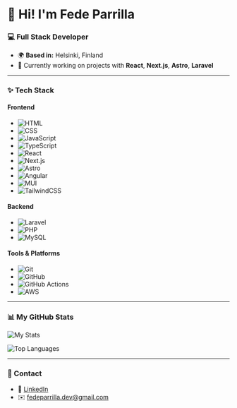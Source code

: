 # 👋 Hi! I'm Fede Parrilla

### 💻 Full Stack Developer
- 🌍 **Based in:** Helsinki, Finland  
- 🔭 Currently working on projects with **React**, **Next.js**, **Astro**, **Laravel**

---

### ✨ Tech Stack

#### **Frontend**  
- ![HTML](https://img.shields.io/badge/-HTML-E34F26?style=flat&logo=HTML5&logoColor=white)
- ![CSS](https://img.shields.io/badge/-CSS-1572B6?style=flat&logo=CSS3&logoColor=white)
- ![JavaScript](https://img.shields.io/badge/-JavaScript-F7DF1E?style=flat&logo=JavaScript&logoColor=black)
- ![TypeScript](https://img.shields.io/badge/-TypeScript-3178C6?style=flat&logo=TypeScript&logoColor=white)
- ![React](https://img.shields.io/badge/-React-61DAFB?style=flat&logo=React&logoColor=black)
- ![Next.js](https://img.shields.io/badge/-Next.js-000000?style=flat&logo=Next.js&logoColor=white)
- ![Astro](https://img.shields.io/badge/-Astro-FF5D01?style=flat&logo=Astro&logoColor=white)
- ![Angular](https://img.shields.io/badge/-Angular-DD0031?style=flat&logo=Angular&logoColor=white)
- ![MUI](https://img.shields.io/badge/-MUI-007FFF?style=flat&logo=Material-UI&logoColor=white)
- ![TailwindCSS](https://img.shields.io/badge/-TailwindCSS-38B2AC?style=flat&logo=TailwindCSS&logoColor=white)

#### **Backend**  
- ![Laravel](https://img.shields.io/badge/-Laravel-333333?style=flat&logo=LARAVEL)
- ![PHP](https://img.shields.io/badge/-PHP-777BB4?style=flat&logo=PHP&logoColor=white)
- ![MySQL](https://img.shields.io/badge/-MySQL-4479A1?style=flat&logo=MySQL&logoColor=white)

#### **Tools & Platforms**  
- ![Git](https://img.shields.io/badge/-Git-F05032?style=flat&logo=Git&logoColor=white)
- ![GitHub](https://img.shields.io/badge/-GitHub-181717?style=flat&logo=GitHub&logoColor=white)
- ![GitHub Actions](https://img.shields.io/badge/-GitHub_Actions-2088FF?style=flat&logo=GitHub-Actions&logoColor=white)
- ![AWS](https://img.shields.io/badge/-AWS-232F3E?style=flat&logo=Amazon-AWS&logoColor=white)

---

### 📊 My GitHub Stats

![My Stats](https://github-readme-stats.vercel.app/api?username=fedeparrilla10&show_icons=true&theme=radical)

![Top Languages](https://github-readme-stats.vercel.app/api/top-langs/?username=fedeparrilla10&layout=compact&theme=radical)

---

### 🔗 Contact
- 💼 [LinkedIn](https://linkedin.com/in/fedeparrilla)
- ✉️ fedeparrilla.dev@gmail.com

